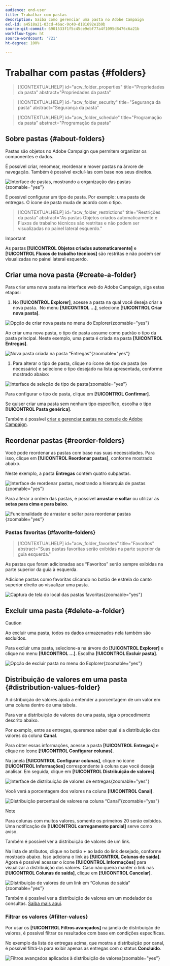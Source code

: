 ```yaml
---
audience: end-user
title: Trabalhar com pastas
description: Saiba como gerenciar uma pasta no Adobe Campaign
exl-id: a4518a21-03cd-46ac-9c40-d181692e1b9b
source-git-commit: 6901533f1f5c45ce9ebf77a4f1095d8476c6a21b
workflow-type: ht
source-wordcount: '721'
ht-degree: 100%

---
```


# Trabalhar com pastas {#folders}

>[!CONTEXTUALHELP]
>id="acw_folder_properties"
>title="Propriedades da pasta"
>abstract="Propriedades da pasta"

>[!CONTEXTUALHELP]
>id="acw_folder_security"
>title="Segurança da pasta"
>abstract="Segurança da pasta"

>[!CONTEXTUALHELP]
>id="acw_folder_schedule"
>title="Programação da pasta"
>abstract="Programação da pasta"

## Sobre pastas {#about-folders}

Pastas são objetos no Adobe Campaign que permitem organizar os componentes e dados.

É possível criar, renomear, reordenar e mover pastas na árvore de navegação. Também é possível excluí-las com base nos seus direitos.

![Interface de pastas, mostrando a organização das pastas](assets/folders.png){zoomable="yes"}

É possível configurar um tipo de pasta. Por exemplo: uma pasta de entregas. O ícone de pasta muda de acordo com o tipo.

>[!CONTEXTUALHELP]
>id="acw_folder_restrictions"
>title="Restrições da pasta"
>abstract="As pastas Objetos criados automaticamente e Fluxos de trabalho técnicos são restritas e não podem ser visualizadas no painel lateral esquerdo."

>[!IMPORTANT]
>
>As pastas **[!UICONTROL Objetos criados automaticamente]** e **[!UICONTROL Fluxos de trabalho técnicos]** são restritas e não podem ser visualizadas no painel lateral esquerdo.


## Criar uma nova pasta {#create-a-folder}

Para criar uma nova pasta na interface web do Adobe Campaign, siga estas etapas:

1. No **[!UICONTROL Explorer]**, acesse a pasta na qual você deseja criar a nova pasta.  No menu **[!UICONTROL ...]**, selecione **[!UICONTROL Criar nova pasta]**.

![Opção de criar nova pasta no menu do Explorer](assets/folder_create.png){zoomable="yes"}

Ao criar uma nova pasta, o tipo de pasta assume como padrão o tipo da pasta principal. Neste exemplo, uma pasta é criada na pasta **[!UICONTROL Entregas]**.

![Nova pasta criada na pasta “Entregas”](assets/folder_new.png){zoomable="yes"}

1. Para alterar o tipo de pasta, clique no ícone de tipo de pasta (se necessário) e selecione o tipo desejado na lista apresentada, conforme mostrado abaixo:

![Interface de seleção de tipo de pasta](assets/folder_type.png){zoomable="yes"}

Para configurar o tipo de pasta, clique em **[!UICONTROL Confirmar]**.

Se quiser criar uma pasta sem nenhum tipo específico, escolha o tipo **[!UICONTROL Pasta genérica]**.

Também é possível [criar e gerenciar pastas no console do Adobe Campaign](https://experienceleague.adobe.com/pt-br/docs/campaign/campaign-v8/config/configuration/folders-and-views).

## Reordenar pastas {#reorder-folders}

Você pode reordenar as pastas com base nas suas necessidades. Para isso, clique em **[!UICONTROL Reordenar pastas]**, conforme mostrado abaixo.

Neste exemplo, a pasta **Entregas** contém quatro subpastas.

![Interface de reordenar pastas, mostrando a hierarquia de pastas](assets/folder-reorder.png){zoomable="yes"}

Para alterar a ordem das pastas, é possível **arrastar e soltar** ou utilizar as **setas para cima e para baixo**.

![Funcionalidade de arrastar e soltar para reordenar pastas](assets/folder-draganddrop.png){zoomable="yes"}

### Pastas favoritas {#favorite-folders}

>[!CONTEXTUALHELP]
>id="acw_folder_favorites"
>title="Favoritos"
>abstract="Suas pastas favoritas serão exibidas na parte superior da guia esquerda."

As pastas que foram adicionadas aos “Favoritos” serão sempre exibidas na parte superior da guia à esquerda.

Adicione pastas como favoritas clicando no botão de estrela do canto superior direito ao visualizar uma pasta.

![Captura de tela do local das pastas favoritas](assets/folders-favorite.png){zoomable="yes"}

## Excluir uma pasta {#delete-a-folder}

>[!CAUTION]
>
>Ao excluir uma pasta, todos os dados armazenados nela também são excluídos.

Para excluir uma pasta, selecione-a na árvore do **[!UICONTROL Explorer]** e clique no menu **[!UICONTROL ...]**. Escolha **[!UICONTROL Excluir pasta]**.

![Opção de excluir pasta no menu do Explorer](assets/folder_delete.png){zoomable="yes"}

## Distribuição de valores em uma pasta {#distribution-values-folder}

A distribuição de valores ajuda a entender a porcentagem de um valor em uma coluna dentro de uma tabela.

Para ver a distribuição de valores de uma pasta, siga o procedimento descrito abaixo.

Por exemplo, entre as entregas, queremos saber qual é a distribuição dos valores da coluna **Canal**.

Para obter essas informações, acesse a pasta **[!UICONTROL Entregas]** e clique no ícone **[!UICONTROL Configurar colunas]**.

Na janela **[!UICONTROL Configurar colunas]**, clique no ícone **[!UICONTROL Informações]** correspondente à coluna que você deseja analisar. Em seguida, clique em **[!UICONTROL Distribuição de valores]**.

![Interface de distribuição de valores de entregas](assets/values_deliveries.png){zoomable="yes"}

Você verá a porcentagem dos valores na coluna **[!UICONTROL Canal]**.

![Distribuição percentual de valores na coluna “Canal”](assets/values_percentage.png){zoomable="yes"}

>[!NOTE]
>
>Para colunas com muitos valores, somente os primeiros 20 serão exibidos. Uma notificação de **[!UICONTROL carregamento parcial]** serve como aviso.

Também é possível ver a distribuição de valores de um link.

Na lista de atributos, clique no botão **+** ao lado do link desejado, conforme mostrado abaixo. Isso adiciona o link às **[!UICONTROL Colunas de saída]**. Agora é possível acessar o ícone **[!UICONTROL Informações]** para visualizar a distribuição dos valores. Caso não queira manter o link nas **[!UICONTROL Colunas de saída]**, clique em **[!UICONTROL Cancelar]**.

![Distribuição de valores de um link em “Colunas de saída”](assets/values_link.png){zoomable="yes"}

Também é possível ver a distribuição de valores em um modelador de consultas. [Saiba mais aqui](../query/build-query.md#distribution-of-values-in-a-query).

### Filtrar os valores {#filter-values}

Por usar os **[!UICONTROL Filtros avançados]** na janela de distribuição de valores, é possível filtrar os resultados com base em condições específicas.

No exemplo da lista de entregas acima, que mostra a distribuição por canal, é possível filtrá-la para exibir apenas as entregas com o status **Concluído**.

![Filtros avançados aplicados à distribuição de valores](assets/values_filter.png){zoomable="yes"}